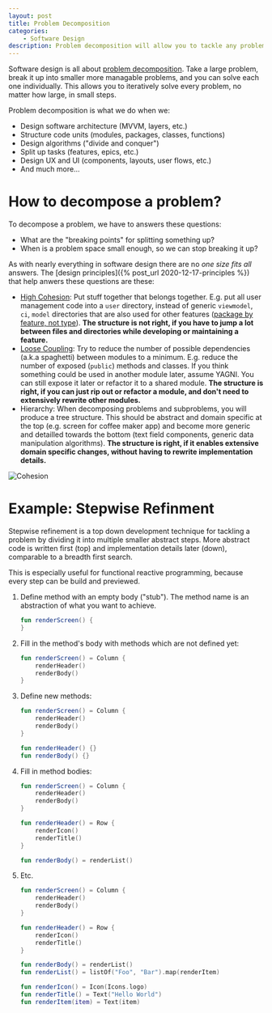 ```yaml
---
layout: post
title: Problem Decomposition
categories:
    - Software Design
description: Problem decomposition will allow you to tackle any problem.
---
```


Software design is all about [problem decomposition](https://en.wikipedia.org/wiki/Decomposition_(computer_science)). Take a large problem, break it up into smaller more managable problems, and you can solve each one individually. This allows you to iteratively solve every problem, no matter how large, in small steps.

Problem decomposition is what we do when we:
- Design software architecture (MVVM, layers, etc.)
- Structure code units (modules, packages, classes, functions)
- Design algorithms ("divide and conquer")
- Split up tasks (features, epics, etc.)
- Design UX and UI (components, layouts, user flows, etc.)
- And much more…


# How to decompose a problem?

To decompose a problem, we have to answers these questions:
- What are the "breaking points" for splitting something up?
- When is a problem space small enough, so we can stop breaking it up?

As with nearly everything in software design there are no *one size fits all* answers. The [design principles]({% post_url 2020-12-17-principles %}) that help anwers these questions are these:
- [High Cohesion](https://en.wikipedia.org/wiki/Cohesion_(computer_science)): Put stuff together that belongs together. E.g. put all user management code into a `user` directory, instead of generic `viewmodel`, `ci`, `model` directories that are also used for other features ([package by feature, not type](http://www.javapractices.com/topic/TopicAction.do?Id=205)). **The structure is not right, if you have to jump a lot between files and directories while developing or maintaining a feature.**
- [Loose Coupling](https://en.wikipedia.org/wiki/Loose_coupling): Try to reduce the number of possible dependencies (a.k.a spaghetti) between modules to a minimum. E.g. reduce the number of exposed (`public`) methods and classes. If you think something could be used in another module later, assume YAGNI. You can still expose it later or refactor it to a shared module. **The structure is right, if you can just rip out or refactor a module, and don't need to extensively rewrite other modules.**
- Hierarchy: When decomposing problems and subproblems, you will produce a tree structure. This should be abstract and domain specific at the top (e.g. screen for coffee maker app) and become more generic and detailled towards the bottom (text field components, generic data manipulation algorithms). **The structure is right, if it enables extensive domain specific changes, without having to rewrite implementation details.**

![Cohesion](https://upload.wikimedia.org/wikipedia/commons/thumb/0/09/CouplingVsCohesion.svg/1200px-CouplingVsCohesion.svg.png)


# Example: Stepwise Refinment
Stepwise refinement is a top down development technique for tackling a problem by dividing it into multiple smaller abstract steps. More abstract code is written first (top) and implementation details later (down), comparable to a breadth first search.

This is especially useful for functional reactive programming, because every step can be build and previewed.

1. Define method with an empty body ("stub"). The method name is an abstraction of what you want to achieve.

    ```kotlin
    fun renderScreen() {
    }
    ```

2. Fill in the method's body with methods which are not defined yet:

    ```kotlin
    fun renderScreen() = Column {
        renderHeader()
        renderBody()
    }
    ```

3. Define new methods:

    ```kotlin
    fun renderScreen() = Column {
        renderHeader()
        renderBody()
    }

    fun renderHeader() {}
    fun renderBody() {}
    ```

4. Fill in method bodies:

    ```kotlin
    fun renderScreen() = Column {
        renderHeader()
        renderBody()
    }

    fun renderHeader() = Row {
        renderIcon()
        renderTitle()
    }

    fun renderBody() = renderList()
    ```

5. Etc.

    ```kotlin
    fun renderScreen() = Column {
        renderHeader()
        renderBody()
    }

    fun renderHeader() = Row {
        renderIcon()
        renderTitle()
    }

    fun renderBody() = renderList()
    fun renderList() = listOf("Foo", "Bar").map(renderItem)

    fun renderIcon() = Icon(Icons.logo)
    fun renderTitle() = Text("Hello World")
    fun renderItem(item) = Text(item)
    ```